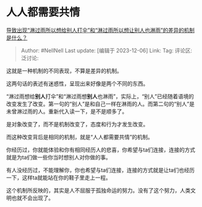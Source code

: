 # 人人都需要共情
[导致出现“淋过雨所以想给别人打伞”和“淋过雨所以想让别人也淋雨”的差异的机制是什么？](https://www.zhihu.com/question/629406525/answer/3315305494)

> Author: #NellNell
> Last update: [编辑于 2023-12-06]
> Link:
> Tag:
> 评论区:
> 泛讨论:

这就是一种机制的不同表现，不算是差异的机制。

这两句话的表述有迷惑性，呈现出来好像是两个不同的东西。

“淋过雨想给**别人**打伞”和“淋过雨想**别人**也淋雨”，实际上，“别人”已经随着语境的改变发生了改变。第一句的“别人”是和自己一样在淋雨的人。而第二句的“别人”是未曾淋过雨的人。重新代入读一下，是不是顺多了。

是对象改变了，而不是机制改变了，态度和行为才发生改变。

而这种改变背后是相同的机制，就是“人人都需要共情”的机制。

你经历过，你就能体验和你有相同经历人的悲喜，你希望与ta们连接，连接的方式就是为ta们做一些你当时想别人对你做的事。

有人没经历过，不能理解你，你也希望与ta们连接，连接的方式就是让ta们也经历一下，这样ta就能站在你的鞋子里走上一程。

这个机制所反映的，其实是人不屈服于孤独命运的努力。没有了这个努力，人类文明也就不会出现了。